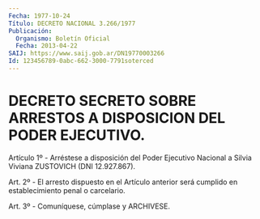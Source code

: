 ```yaml
---
Fecha: 1977-10-24
Título: DECRETO NACIONAL 3.266/1977
Publicación:
  Organismo: Boletín Oficial
  Fecha: 2013-04-22
SAIJ: https://www.saij.gob.ar/DN19770003266
Id: 123456789-0abc-662-3000-7791soterced
---
```

# DECRETO SECRETO SOBRE ARRESTOS A DISPOSICION DEL PODER EJECUTIVO.

<a id="1"></a>
Artículo 1º - Arréstese a disposición del Poder Ejecutivo Nacional a Silvia Viviana ZUSTOVICH (DNI 12.927.867).

<a id="2"></a>
Art. 2º - El arresto dispuesto en el Artículo anterior será cumplido en establecimiento penal o carcelario.

<a id="3"></a>
Art. 3º - Comuníquese, cúmplase y ARCHIVESE.